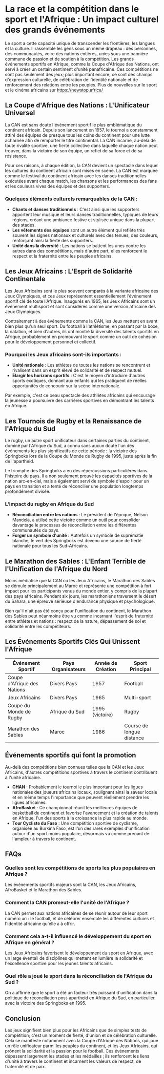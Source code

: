 # **La race et la compétition dans le sport et l'Afrique : Un impact culturel des grands événements**

Le sport a cette capacité unique de transcender les frontières, les langues et la culture. Il rassemble les gens sous un même drapeau : des personnes, des communautés, voire des nations entières, unies sous une bannière commune de passion et de soutien à la compétition. Les grands événements sportifs en Afrique, comme la Coupe d'Afrique des Nations, ont servi à créer un certain sentiment d'unité panafricaine. Ces compétitions ne sont pas seulement des jeux; plus important encore, ce sont des champs d'expression culturelle, de célébration de l'identité nationale et de renforcement des relations entre les peuples. Plus de nouvelles sur le sport et le cinéma africains sur https://newstop.africa/

## **La Coupe d'Afrique des Nations : L'Unificateur Universel**

La CAN est sans doute l'événement sportif le plus emblématique du continent africain. Depuis son lancement en 1957, le tournoi a constamment attiré des équipes de presque tous les coins du continent pour une lutte acharnée afin de remporter le titre continental. La CAN incarne, au-delà de toute rivalité sportive, une fierté collective dans laquelle chaque nation peut trouver, dans la victoire de son équipe, un reflet de sa force et de sa résistance.

Pour ces raisons, à chaque édition, la CAN devient un spectacle dans lequel les cultures du continent africain sont mises en scène. La CAN est marquée comme le festival du continent africain avec les danses traditionnelles exécutées avant chaque match, les chansons et les performances des fans et les couleurs vives des équipes et des supporters.

### **Quelques éléments culturels remarquables de la CAN :**

- **Chants et danses traditionnels** : C'est ainsi que les supporters apportent leur musique et leurs danses traditionnelles, typiques de leurs régions, créant une ambiance festive et stylisée unique dans la plupart des stades.
- **Les vêtements des équipes** sont un autre élément qui reflète très souvent les signes nationaux et culturels avec des tenues, des couleurs, renforçant ainsi la fierté des supporters.
- **Unité dans la diversité** : Les nations se battent les unes contre les autres dans des compétitions, mais d'autre part, elles renforcent le respect et la fraternité entre les peuples africains.

## **Les Jeux Africains : L'Esprit de Solidarité Continentale**

Les Jeux Africains sont le plus souvent comparés à la variante africaine des Jeux Olympiques, et ces Jeux représentent essentiellement l'événement sportif clé de toute l'Afrique. Inaugurés en 1965, les Jeux Africains sont un événement multisport et sont considérés comme une version africaine des Jeux Olympiques.

Contrairement à des événements comme la CAN, les Jeux mettent en avant bien plus qu'un seul sport. Du football à l'athlétisme, en passant par la boxe, la natation, et bien d'autres, ils ont montré la diversité des talents sportifs en Afrique, probablement en promouvant le sport comme un outil de cohésion pour le développement personnel et collectif.

### **Pourquoi les Jeux africains sont-ils importants :**

- **Unité nationale** : Les athlètes de toutes les nations se rencontrent et rivalisent dans un esprit élevé de solidarité et de respect mutuel.
- **Élargir les horizons sportifs** : C'est le moyen d'introduire d'autres sports exotiques, donnant aux enfants qui les pratiquent de réelles opportunités de concourir sur la scène internationale.

Par exemple, c'est ce beau spectacle des athlètes africains qui encourage la jeunesse à poursuivre des carrières sportives en démontrant les talents en Afrique.

## **Les Tournois de Rugby et la Renaissance de l'Afrique du Sud**

Le rugby, un autre sport unificateur dans certaines parties du continent, dominé par l'Afrique du Sud, a connu sans aucun doute l'un des événements les plus significatifs de cette période : la victoire des Springboks lors de la Coupe du Monde de Rugby de 1995, juste après la fin de l'apartheid.

Le triomphe des Springboks a eu des répercussions particulières dans l'histoire du pays. Il a non seulement prouvé les capacités sportives de la nation arc-en-ciel, mais a également servi de symbole d'espoir pour un pays en transition et a tenté de réconcilier une population longtemps profondément divisée.

### **L'impact du rugby en Afrique du Sud**

- **Réconciliation entre les nations** : Le président de l'époque, Nelson Mandela, a utilisé cette victoire comme un outil pour consolider davantage le processus de réconciliation entre les différentes communautés du pays.
- **Forger un symbole d'unité** : Autrefois un symbole de suprématie blanche, le vert des Springboks est devenu une source de fierté nationale pour tous les Sud-Africains.

## **Le Marathon des Sables : L'Enfant Terrible de l'Unification de l'Afrique du Nord**

Moins médiatisé que la CAN ou les Jeux Africains, le Marathon des Sables se déroule principalement au Maroc et représente une compétition à fort impact pour les participants venus du monde entier, y compris de la plupart des pays africains. Pendant six jours, les marathoniens traversent le désert du Sahara, une épreuve sérieuse d'endurance physique et psychologique.

Bien qu'il n'ait pas été conçu pour l'unification du continent, le Marathon des Sables peut néanmoins être vu comme incarnant l'esprit de fraternité entre athlètes et nations : respect de la nature, dépassement de soi et solidarité entre les compétiteurs.

## **Les Événements Sportifs Clés Qui Unissent l'Afrique**

| **Événement Sportif** | **Pays Organisateurs** | **Année de Création** | **Sport Principal** |
| --- | --- | --- | --- |
| Coupe d'Afrique des Nations | Divers Pays | 1957 | Football |
| Jeux Africains | Divers Pays | 1965 | Multi-sport |
| Coupe du Monde de Rugby | Afrique du Sud | 1995 (victoire) | Rugby |
| Marathon des Sables | Maroc | 1986 | Course de longue distance |

## **Événements sportifs qui font la promotion**

Au-delà des compétitions bien connues telles que la CAN et les Jeux Africains, d'autres compétitions sportives à travers le continent contribuent à l'unité africaine.

- **CHAN** : Probablement le tournoi le plus important pour les ligues nationales des joueurs africains locaux, soulignant ainsi la saveur locale et en même temps l'importance que peuvent réellement prendre les ligues africaines.
- **AfroBasket** : Ce championnat réunit les meilleures équipes de basketball du continent et favorise l'avancement et la création de talents en Afrique, l'un des sports à la croissance la plus rapide au monde.
- **Tour Cycliste du Faso** : Une compétition sportive de cyclisme, organisée au Burkina Faso, est l'un des rares exemples d'unification autour d'un sport moins populaire, désormais vu comme prenant de l'ampleur à travers le continent.

## **FAQs**

### **Quelles sont les compétitions de sports les plus populaires en Afrique ?**

Les événements sportifs majeurs sont la CAN, les Jeux Africains, AfroBasket et le Marathon des Sables.

### **Comment la CAN promeut-elle l'unité de l'Afrique ?**

La CAN permet aux nations africaines de se réunir autour de leur sport numéro un : le football, et de célébrer ensemble les différentes cultures et l'identité africaine qu'elle a à offrir.

### **Comment cela a-t-il influencé le développement du sport en Afrique en général ?**

Les Jeux Africains favorisent le développement du sport en Afrique, avec un large éventail de disciplines qui mettent en lumière la solidarité et l'excellence sportive pour les jeunes talents africains.

### **Quel rôle a joué le sport dans la réconciliation de l'Afrique du Sud ?**

On a affirmé que le sport a été un facteur très puissant d'unification dans la politique de réconciliation post-apartheid en Afrique du Sud, en particulier avec la victoire des Springboks en 1995.

## **Conclusion**

Les jeux signifient bien plus pour les Africains que de simples tests de compétition; c'est un moment de fierté, d'union et de célébration culturelle. Cela se manifeste notamment avec la Coupe d'Afrique des Nations, qui joue un rôle unificateur parmi les peuples du continent, et les Jeux Africains, qui prônent la solidarité et la passion pour le football. Ces événements dépassent largement les stades et les médailles ; ils renforcent les liens d'unité à travers le continent et incarnent les valeurs de respect, de fraternité et de paix.
